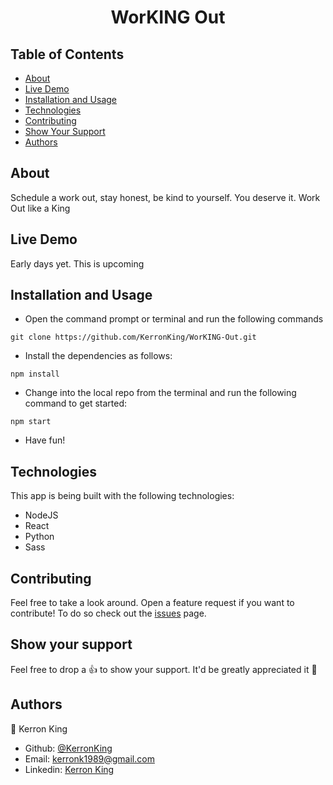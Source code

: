 <h1 align="center">WorKING Out</h1>

## Table of Contents

* [About](#About)
* [Live Demo](#demo)
* [Installation and Usage](#usage)
* [Technologies](#technologies)
* [Contributing](#contributing)
* [Show Your Support](#show)
* [Authors](#authors)

## About

<p>Schedule a work out, stay honest, be kind to yourself. You deserve it. Work Out like a King</p>

## Live Demo <span id="demo"></span>

<p>Early days yet. This is upcoming</p>

## Installation and Usage <span id="usage"></span>

* Open the command prompt or terminal and run the following commands

```
git clone https://github.com/KerronKing/WorKING-Out.git
```

* Install the dependencies as follows:

```
npm install
```

* Change into the local repo from the terminal and run the following command to get started:

```
npm start
```

* Have fun!

## Technologies

This app is being built with the following technologies:

- NodeJS
- React
- Python
- Sass

## Contributing

Feel free to take a look around. Open a feature request if you want to contribute! To do so check out the [issues](https://github.com/KerronKing/WorKING-Out/issues) page.

## Show your support <span id="show"></span>

Feel free to drop a :+1: to show your support. It'd be greatly appreciated it :pray:

## Authors

:bust_in_silhouette: Kerron King

* Github: [@KerronKing](https://github.com/KerronKing)
* Email: kerronk1989@gmail.com
* Linkedin: [Kerron King](linkedin.com/in/kerron-shawn-king)





